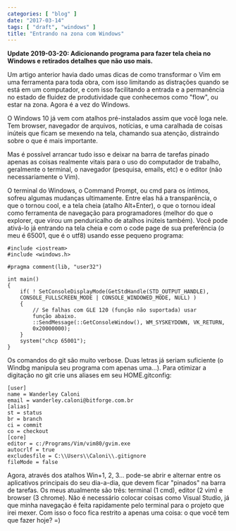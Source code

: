 ```yaml
---
categories: [ "blog" ]
date: "2017-03-14"
tags: [ "draft", "windows" ]
title: "Entrando na zona com Windows"
---
```

**Update 2019-03-20: Adicionando programa para fazer tela cheia no
Windows e retirados detalhes que não uso mais.**

Um artigo anterior havia dado umas dicas de como transformar o Vim
em uma ferramenta para toda obra, com isso limitando as distrações
quando se está em um computador, e com isso facilitando a entrada e a
permanência no estado de fluidez de produtividade que conhecemos como
"flow", ou estar na zona. Agora é a vez do Windows.

O Windows 10 já vem com atalhos pré-instalados assim que você loga
nele. Tem browser, navegador de arquivos, notícias, e uma caralhada de
coisas inúteis que ficam se mexendo na tela, chamando sua atenção,
distraindo sobre o que é mais importante.

Mas é possível arrancar tudo isso e deixar na barra de tarefas pinado
apenas as coisas realmente vitais para o uso do computador de trabalho,
geralmente o terminal, o navegador (pesquisa, emails, etc) e o editor
(não necessariamente o Vim).

O terminal do Windows, o Command Prompt, ou cmd para os íntimos, sofreu
algumas mudanças ultimamente. Entre elas há a transparência, o que o
tornou cool, e a tela cheia (atalho Alt+Enter), o que o tornou ideal como
ferramenta de navegação para programadores (melhor do que o explorer,
que virou um penduricalho de atalhos inúteis também). Você pode
ativá-lo já entrando na tela cheia e com o code page de sua preferência
(o meu é 65001, que é o utf8) usando esse pequeno programa:

    #include <iostream>
    #include <windows.h>
    
    #pragma comment(lib, "user32")
    
    int main()
    {
        if( ! SetConsoleDisplayMode(GetStdHandle(STD_OUTPUT_HANDLE),
        CONSOLE_FULLSCREEN_MODE | CONSOLE_WINDOWED_MODE, NULL) )
        {
            // Se falhas com GLE 120 (função não suportada) usar
            função abaixo.
            ::SendMessage(::GetConsoleWindow(), WM_SYSKEYDOWN, VK_RETURN,
            0x20000000);
        }
        system("chcp 65001");
    }
    

Os comandos do git são muito verbose. Duas letras já seriam suficiente
(o Windbg manipula seu programa com apenas uma...). Para otimizar a
digitação no git crie uns aliases em seu HOME\.gitconfig:

    [user]
	name = Wanderley Caloni
	email = wanderley.caloni@bitforge.com.br
    [alias]
	st = status
	br = branch
	ci = commit
	co = checkout
    [core]
	editor = c:/Programs/Vim/vim80/gvim.exe
	autocrlf = true
	excludesfile = C:\\Users\\Caloni\\.gitignore
	fileMode = false

Agora, através dos atalhos Win+1, 2, 3... pode-se abrir e alternar entre
os aplicativos principais do seu dia-a-dia, que devem ficar "pinados"
na barra de tarefas. Os meus atualmente são três: terminal (1 cmd),
editor (2 vim) e browser (3 chrome). Não é necessário colocar coisas
como Visual Studio, já que minha navegação é feita rapidamente pelo
terminal para o projeto que irei mexer. Com isso o foco fica restrito
a apenas uma coisa: o que você tem que fazer hoje? =)
